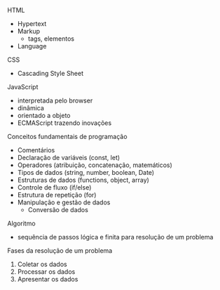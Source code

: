HTML
- Hypertext
- Markup
  - tags, elementos
- Language

CSS
- Cascading Style Sheet

JavaScript
- interpretada pelo browser
- dinâmica
- orientado a objeto
- ECMAScript trazendo inovações

Conceitos fundamentais de programação

- Comentários
- Declaração de variáveis (const, let)
- Operadores (atribuição, concatenação, matemáticos)
- Tipos de dados (string, number, boolean, Date)
- Estruturas de dados (functions, object, array)
- Controle de fluxo (if/else)
- Estrutura de repetição (for)
- Manipulação e gestão de dados
  - Conversão de dados

Algoritmo
- sequência de passos lógica e finita para resolução de um problema

Fases da resolução de um problema
01. Coletar os dados
02. Processar os dados
03. Apresentar os dados